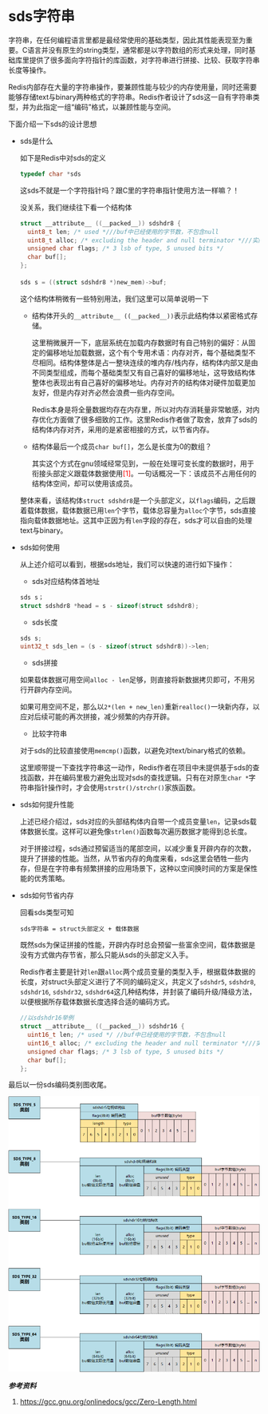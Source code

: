 # sds字符串

字符串，在任何编程语言里都是最经常使用的基础类型，因此其性能表现至为重要。C语言并没有原生的string类型，通常都是以字符数组的形式来处理，同时基础库里提供了很多面向字符指针的库函数，对字符串进行拼接、比较、获取字符串长度等操作。

Redis内部存在大量的字符串操作，要兼顾性能与较少的内存使用量，同时还需要能够存储text与binary两种格式的字符串。Redis作者设计了sds这一自有字符串类型，并为此指定一组“编码”格式，以兼顾性能与空间。

下面介绍一下sds的设计思想

- sds是什么

  如下是Redis中对sds的定义
  ```c
  typedef char *sds
  ```
  
  这sds不就是一个字符指针吗？跟C里的字符串指针使用方法一样嘛？！
  
  没关系，我们继续往下看一个结构体
  ```c
  struct __attribute__ ((__packed__)) sdshdr8 {
    uint8_t len; /* used *///buf中已经使用的字节数，不包含null
    uint8_t alloc; /* excluding the header and null terminator *///实际可存数据的容量，不包含当前结构体+null
    unsigned char flags; /* 3 lsb of type, 5 unused bits */
    char buf[];
  };

  sds s = ((struct sdshdr8 *)new_mem)->buf;
  ```
  这个结构体稍微有一些特别用法，我们这里可以简单说明一下
  * 结构体开头的`__attribute__ ((__packed__))`表示此结构体以紧密格式存储。
  
    这里稍微展开一下，底层系统在加载内存数据时有自己特别的偏好：从固定的偏移地址加载数据，这个有个专用术语：内存对齐，每个基础类型不尽相同。结构体整体是占一整块连续的堆内存/栈内存，结构体内部又是由不同类型组成，而每个基础类型又有自己喜好的偏移地址，这导致结构体整体也表现出有自己喜好的偏移地址。内存对齐的结构体对硬件加载更加友好，但是内存对齐必然会浪费一些内存空间。

    Redis本身是将全量数据均存在内存里，所以对内存消耗量非常敏感，对内存优化方面做了很多细致的工作。这里Redis作者做了取舍，放弃了sds的结构体内存对齐，采用的是紧密相接的方式，以节省内存。

  * 结构体最后一个成员`char buf[]`，怎么是长度为0的数组？

    其实这个方式在gnu领域经常见到，一般在处理可变长度的数据时，用于衔接头部定义跟载体数据使用<span style="color:red;">[1]</span>。一句话概况一下：该成员不占用任何的结构体空间，却可以使用该成员。

  整体来看，该结构体`struct sdshdr8`是一个头部定义，以`flags`编码，之后跟着载体数据，载体数据已用`len`个字节，载体总容量为`alloc`个字节，sds直接指向载体数据地址。这其中正因为有`len`字段的存在，sds才可以自由的处理text与binary。

- sds如何使用
  
  从上述介绍可以看到，根据sds地址，我们可以快速的进行如下操作：

  + sds对应结构体首地址

  ```c
  sds s；
  struct sdshdr8 *head = s - sizeof(struct sdshdr8);
  ```

  + sds长度

  ```c
  sds s;
  uint32_t sds_len = (s - sizeof(struct sdshdr8))->len;
  ```

  + sds拼接
  
  如果载体数据可用空间`alloc - len`足够，则直接将新数据拷贝即可，不用另行开辟内存空间。

  如果可用空间不足，那么以`2*(len + new_len)`重新`realloc()`一块新内存，以应对后续可能的再次拼接，减少频繁的内存开辟。

  + 比较字符串
  
  对于sds的比较直接使用`memcmp()`函数，以避免对text/binary格式的依赖。

  这里顺带提一下查找字符串这一动作，Redis作者在项目中未提供基于sds的查找函数，并在编码里极力避免出现对sds的查找逻辑。只有在对原生`char *`字符串指针操作时，才会使用`strstr()/strchr()`家族函数。
  
- sds如何提升性能

  上述已经介绍过，sds对应的头部结构体内自带一个成员变量`len`，记录sds载体数据长度。这样可以避免像`strlen()`函数每次遍历数据才能得到总长度。

  对于拼接过程，sds通过预留适当的尾部空间，以减少重复开辟内存的次数，提升了拼接的性能。当然，从节省内存的角度来看，sds这里会牺牲一些内存，但是在字符串有频繁拼接的应用场景下，这种以空间换时间的方案是保性能的优秀策略。

- sds如何节省内存

  回看sds类型可知
  ```
  sds字符串 = struct头部定义 + 载体数据
  ```

  既然sds为保证拼接的性能，开辟内存时总会预留一些富余空间，载体数据是没有方式做内存节省，那么只能从sds的头部定义入手。

  Redis作者主要是针对`len`跟`alloc`两个成员变量的类型入手，根据载体数据的长度，对struct头部定义进行了不同的编码定义，共定义了`sdshdr5`, `sdshdr8`, `sdshdr16`, `sdshdr32`, `sdshdr64`这几种结构体，并封装了编码升级/降级方法，以便根据所存载体数据长度选择合适的编码方式。
  
  ```c
  //以sdshdr16举例
  struct __attribute__ ((__packed__)) sdshdr16 {
    uint16_t len; /* used */ //buf中已经使用的字节数，不包含null
    uint16_t alloc; /* excluding the header and null terminator *///实际可存数据的容量，不包含当前结构体+null
    unsigned char flags; /* 3 lsb of type, 5 unused bits */
    char buf[];
  };
  ```

最后以一份sds编码类别图收尾。

![sds](https://raw.githubusercontent.com/wapthen/redis-study/master/picture/sds.png) 


***参考资料***
1. https://gcc.gnu.org/onlinedocs/gcc/Zero-Length.html


